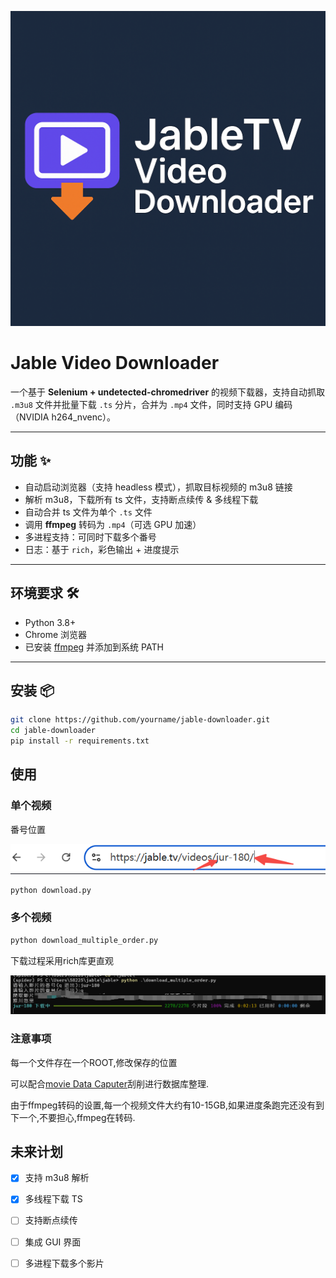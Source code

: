 ![alt text](logo.png)

# Jable Video Downloader

一个基于 **Selenium + undetected-chromedriver** 的视频下载器，支持自动抓取 `.m3u8` 文件并批量下载 `.ts` 分片，合并为 `.mp4` 文件，同时支持 GPU 编码（NVIDIA h264_nvenc）。

---

## 功能 ✨
- 自动启动浏览器（支持 headless 模式），抓取目标视频的 m3u8 链接  
- 解析 m3u8，下载所有 ts 文件，支持断点续传 & 多线程下载  
- 自动合并 ts 文件为单个 `.ts` 文件  
- 调用 **ffmpeg** 转码为 `.mp4`（可选 GPU 加速）  
- 多进程支持：可同时下载多个番号  
- 日志：基于 `rich`，彩色输出 + 进度提示  

---

## 环境要求 🛠
- Python 3.8+  
- Chrome 浏览器  
- 已安装 [ffmpeg](https://ffmpeg.org/download.html) 并添加到系统 PATH  

---

## 安装 📦

```bash
git clone https://github.com/yourname/jable-downloader.git
cd jable-downloader
pip install -r requirements.txt
```

## 使用

### 单个视频

番号位置

![alt text](image.png)

```bash
python download.py
```

### 多个视频

```bash
python download_multiple_order.py
```

下载过程采用rich库更直观

![alt text](image-1.png)

### 注意事项

每一个文件存在一个ROOT,修改保存的位置

可以配合[movie Data Caputer](https://github.com/mvdctop/Movie_Data_Capture)刮削进行数据库整理.

由于ffmpeg转码的设置,每一个视频文件大约有10-15GB,如果进度条跑完还没有到下一个,不要担心,ffmpeg在转码.

## 未来计划

- [x] 支持 m3u8 解析
- [x] 多线程下载 TS
- [ ] 支持断点续传
- [ ] 集成 GUI 界面
- [ ] 多进程下载多个影片

